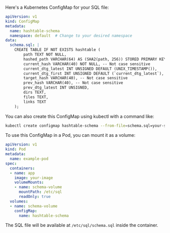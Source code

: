 Here's a Kubernetes ConfigMap for your SQL file:

```yaml
apiVersion: v1
kind: ConfigMap
metadata:
  name: hashtable-schema
  namespace: default  # Change to your desired namespace
data:
  schema.sql: |
    CREATE TABLE IF NOT EXISTS hashtable (
        path TEXT NOT NULL,
        hashed_path VARCHAR(64) AS (SHA2(path, 256)) STORED PRIMARY KEY, -- Not case sensitive
        current_hash VARCHAR(40) NOT NULL, -- Not case sensitive
        current_dtg_latest INT UNSIGNED DEFAULT (UNIX_TIMESTAMP()),
        current_dtg_first INT UNSIGNED DEFAULT (`current_dtg_latest`),
        target_hash VARCHAR(40), -- Not case sensitive
        prev_hash VARCHAR(40), -- Not case sensitive
        prev_dtg_latest INT UNSIGNED,
        dirs TEXT,
        files TEXT,
        links TEXT
    );
```

You can also create this ConfigMap using kubectl with a command like:

```bash
kubectl create configmap hashtable-schema --from-file=schema.sql=your-sql-file.sql
```

To use this ConfigMap in a Pod, you can mount it as a volume:

```yaml
apiVersion: v1
kind: Pod
metadata:
  name: example-pod
spec:
  containers:
  - name: app
    image: your-image
    volumeMounts:
    - name: schema-volume
      mountPath: /etc/sql
      readOnly: true
  volumes:
  - name: schema-volume
    configMap:
      name: hashtable-schema
```

The SQL file will be available at `/etc/sql/schema.sql` inside the container.